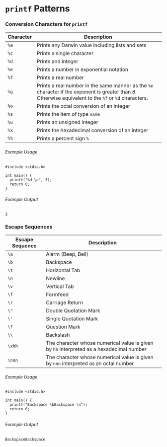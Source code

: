 # `printf` Patterns

### Conversion Characters for `printf`
| Character | Description |
|-----------|-------------|
| `%a` | Prints any Darwin value including lists and sets |
| `%c` | Prints a single character |
| `%d` | Prints and integer |
| `%e` | Prints a number in exponential notation |
| `%f` | Prints a real number |
| `%g` | Prints a real number in the same manner as the `%e` character if the exponent is greater than 8. Otherwise equivalent to the `%f` or `%d` characters. |
| `%o` | Prints the octal conversion of an integer |
| `%s` | Prints the item of type `name` |
| `%u` | Prints an unsigned integer |
| `%x` | Prints the hexadecimal conversion of an integer |
| `%%` | Prints a percent sign `%` |

###### Example Usage
```
#include <stdio.h>

int main() {
  printf("%d \n", 3);
  return 0;
}
```
###### Example Output
```
3
```

### Escape Sequences
| Escape Sequence | Description |
|-----------------|-------------|
| `\a` | Alarm (Beep, Bell) |
| `\b` | Backspace |
| `\t` | Horizontal Tab |
| `\n` | Newline |
| `\v` | Vertical Tab |
| `\f` | Formfeed |
| `\r` | Carriage Return |
| `\"` | Double Quotation Mark |
| `\'` | Single Quotation Mark |
| `\?` | Question Mark |
| `\\` | Backslash |
| `\xhh` | The character whose numerical value is given by `hh` interpreted as a hexadecimal number |
| `\nnn` | The character whose numerical value is given by `nnn` interpreted as an octal number |

###### Example Usage
```
#include <stdio.h>

int main() {
  printf("Backspace \bBackspace \n");
  return 0;
}
```
###### Example Output
```
BackspaceBackspace
```
